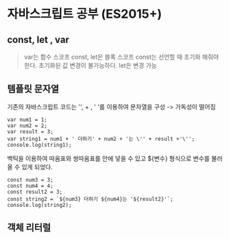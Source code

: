 # 자바스크립트 공부 (ES2015+)
## const, let , var
> var는 함수 스코프
> const, let은 블록 스코프
> const는 선언할 때 초기화 해줘야 한다. 초기화된 값 변경이 불가능하다.
> let은 변경 가능
## 템플릿 문자열
기존의 자바스크립트 코드는 '', + , ' '를 이용하여 문자열을 구성 -> 가독성이 떨어짐   
```
var num1 = 1;
var num2 = 2;
var result = 3;
var string1 = num1 + ' 더하기' + num2 + '는 \'' + result +'\'';
console.log(string1);
```
백틱을 이용하여 따옴표와 쌍따옴표를 안에 넣을 수 있고 ${변수} 형식으로 변수를 불러올 수 있게 되었다.   
```
const num3 = 3;
const num4 = 4;
const result2 = 3;
const string2 = `${num3} 더하기 ${num4}는 '${result2}'`;
console.log(string2);
```
## 객체 리터럴

